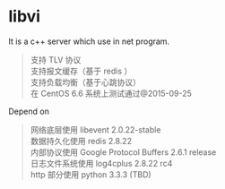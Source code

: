 # libvi
It is a c++ server which use in net program.
<blockquote>
支持 TLV 协议 <br/>
支持报文缓存（基于 redis ） <br/>
支持负载均衡（基于心跳协议） <br/>
在 CentOS 6.6 系统上测试通过@2015-09-25 <br/>
</blockquote>

Depend on
<blockquote>
网络底层使用 libevent 2.0.22-stable <br/>
数据持久化使用 redis 2.8.22 <br/>
内部协议使用 Google Protocol Buffers 2.6.1 release <br/>
日志文件系统使用 log4cplus 2.8.22 rc4 <br/>
http 部分使用 python 3.3.3 (TBD)<br/>
</blockquote>
